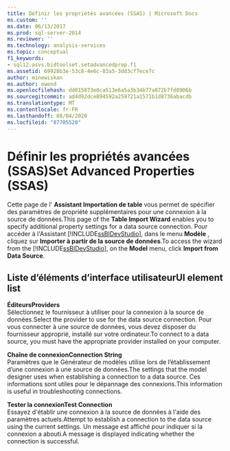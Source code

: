 ```yaml
---
title: Définir les propriétés avancées (SSAS) | Microsoft Docs
ms.custom: ''
ms.date: 06/13/2017
ms.prod: sql-server-2014
ms.reviewer: ''
ms.technology: analysis-services
ms.topic: conceptual
f1_keywords:
- sql12.asvs.bidtoolset.setadvancedprop.f1
ms.assetid: 69928b3e-53c8-4e6c-83a5-3dd3cf7ece7c
author: minewiskan
ms.author: owend
ms.openlocfilehash: dd015873e8ca513e6a5a3b34b77a872b7fd8906b
ms.sourcegitcommit: ad4d92dce894592a259721a1571b1d8736abacdb
ms.translationtype: MT
ms.contentlocale: fr-FR
ms.lasthandoff: 08/04/2020
ms.locfileid: "87705520"
---
```

# <a name="set-advanced-properties-ssas"></a><span data-ttu-id="4c72e-102">Définir les propriétés avancées (SSAS)</span><span class="sxs-lookup"><span data-stu-id="4c72e-102">Set Advanced Properties (SSAS)</span></span>
  <span data-ttu-id="4c72e-103">Cette page de l' **Assistant Importation de table** vous permet de spécifier des paramètres de propriété supplémentaires pour une connexion à la source de données.</span><span class="sxs-lookup"><span data-stu-id="4c72e-103">This page of the **Table Import Wizard** enables you to specify additional property settings for a data source connection.</span></span> <span data-ttu-id="4c72e-104">Pour accéder à l'Assistant [!INCLUDE[ssBIDevStudio](../includes/ssbidevstudio-md.md)], dans le menu **Modèle** , cliquez sur **Importer à partir de la source de données**.</span><span class="sxs-lookup"><span data-stu-id="4c72e-104">To access the wizard from the [!INCLUDE[ssBIDevStudio](../includes/ssbidevstudio-md.md)], on the **Model** menu, click **Import from Data Source**.</span></span>  
  
## <a name="ui-element-list"></a><span data-ttu-id="4c72e-105">Liste d’éléments d’interface utilisateur</span><span class="sxs-lookup"><span data-stu-id="4c72e-105">UI element list</span></span>  
 <span data-ttu-id="4c72e-106">**Éditeurs**</span><span class="sxs-lookup"><span data-stu-id="4c72e-106">**Providers**</span></span>  
 <span data-ttu-id="4c72e-107">Sélectionnez le fournisseur à utiliser pour la connexion à la source de données.</span><span class="sxs-lookup"><span data-stu-id="4c72e-107">Select the provider to use for the data source connection.</span></span> <span data-ttu-id="4c72e-108">Pour vous connecter à une source de données, vous devez disposer du fournisseur approprié, installé sur votre ordinateur.</span><span class="sxs-lookup"><span data-stu-id="4c72e-108">To connect to a data source, you must have the appropriate provider installed on your computer.</span></span>  
  
 <span data-ttu-id="4c72e-109">**Chaîne de connexion**</span><span class="sxs-lookup"><span data-stu-id="4c72e-109">**Connection String**</span></span>  
 <span data-ttu-id="4c72e-110">Paramètres que le Générateur de modèles utilise lors de l’établissement d’une connexion à une source de données.</span><span class="sxs-lookup"><span data-stu-id="4c72e-110">The settings that the model designer uses when establishing a connection to a data source.</span></span> <span data-ttu-id="4c72e-111">Ces informations sont utiles pour le dépannage des connexions.</span><span class="sxs-lookup"><span data-stu-id="4c72e-111">This information is useful in troubleshooting connections.</span></span>  
  
 <span data-ttu-id="4c72e-112">**Tester la connexion**</span><span class="sxs-lookup"><span data-stu-id="4c72e-112">**Test Connection**</span></span>  
 <span data-ttu-id="4c72e-113">Essayez d'établir une connexion à la source de données à l'aide des paramètres actuels.</span><span class="sxs-lookup"><span data-stu-id="4c72e-113">Attempt to establish a connection to the data source using the current settings.</span></span> <span data-ttu-id="4c72e-114">Un message est affiché pour indiquer si la connexion a abouti.</span><span class="sxs-lookup"><span data-stu-id="4c72e-114">A message is displayed indicating whether the connection is successful.</span></span>  
  
  
